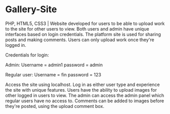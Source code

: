 # Gallery-Site
PHP, HTML5, CSS3 | Website developed for users to be able to upload work to the site for other users to view. Both users and admin have unique interfaces based on login credentials. The platform site is used for sharing posts and making comments. Users can only upload work once they're logged in. 
 
Credentials for login: 

Admin: 
Username = admin1 
password = admin

Regular user: 
Username = fin 
password = 123 

Access the site using localhost.
Log in as either user type and experience the site with unique features. Users have the ability to upload images for other logged in users to view. 
The admin can access the admin panel which regular users have no access to. 
Comments can be added to images before they're posted, using the upload comment box. 
